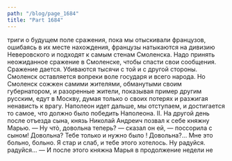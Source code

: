 ```yaml
---
path: "/blog/page_1684"
title: "Part 1684"
---
```


триги о будущем поле сражения, пока мы отыскивали французов, ошибаясь в их месте нахождения, французы натыкаются на дивизию Неверовского и подходят к самым стенам Смоленска.
Надо принять неожиданное сражение в Смоленске, чтобы спасти свои сообщения. Сражение дается. Убиваются тысячи с той и с другой стороны.
Смоленск оставляется вопреки воле государя и всего народа. Но Смоленск сожжен самими жителями, обманутыми своим губернатором, и разоренные жители, показывая пример другим русским, едут в Москву, думая только о своих потерях и разжигая ненависть к врагу. Наполеон идет дальше, мы отступаем, и достигается то самое, что должно было победить Наполеона.
II.
На другой день после отъезда сына, князь Николай Андреич позвал к себе княжну Марью.
— Ну чтò, довольна теперь? — сказал он ей, — поссорила с сыном! Довольна? Тебе только и нужно было ! Довольна?... Мне это больно, больно. Я стар и слаб, и тебе этого хотелось. Ну радуйся. радуйся... — И после этого княжна Марья в продолжение недели не
